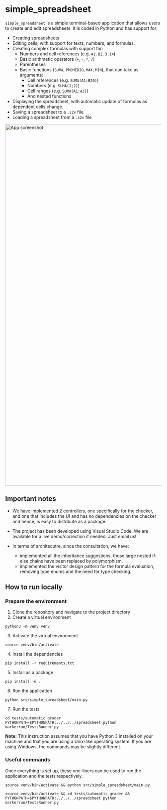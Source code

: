 # simple_spreadsheet

`simple_spreadsheet` is a simple terminal-based application that allows users to create and edit spreadsheets. It is coded in Python and has support for:

- Creating spreadsheets
- Editing cells, with support for texts, numbers, and formulas.
- Creating complex formulas with support for:
  - Numbers and cell references (e.g. `A1`, `B2`, `3.14`)
  - Basic arithmetic operators (`+`, `-`, `*`, `/`)
  - Parentheses
  - Basic functions (`SUMA`, `PROMEDIO`, `MAX`, `MIN`), that can take as arguments:
    - Cell references (e.g. `SUMA(A1;B20)`)
    - Numbers (e.g. `SUMA(1;2)`)
    - Cell ranges (e.g. `SUMA(A1:A3)`)
    - And nested functions
- Displaying the spreadsheet, with automatic update of formulas as dependent cells change.
- Saving a spreadsheet to a `.s2v` file
- Loading a spreadsheet from a `.s2v` file

<img width="1162" alt="App screenshot" src="https://github.com/user-attachments/assets/c90391c9-328f-498a-8e56-c3365b396b96" />

## Important notes

- We have implemented 2 controllers, one specifically for the checker, and one that includes the UI and has no dependencies on the checker and hence, is easy to distribute as a package.

- The project has been developed using Visual Studio Code. We are available for a live demo/correction if needed. Just email us!

- In terms of architecutre, since the consultation, we have:
  - implemented all the inheritance suggestions, those large nested if-else chains have been replaced by polymorphism.
  - implemented the visitor design pattern for the formula evaluation, removing type enums and the need for type checking.

## How to run locally

### Prepare the environment

1. Clone the repository and navigate to the project directory
2. Create a virtual environment

```
python3 -m venv venv
```

3. Activate the virtual environment

```
source venv/bin/activate
```

4. Install the dependencies

```
pip install -r requirements.txt
```

5. Install as a package

```
pip install -e .
```

6. Run the application

```
python src/simple_spreadsheet/main.py
```

7. Run the tests

```
cd tests/automatic_grader
PYTHONPATH=$PYTHONPATH:../../../spreadsheet python markerrun/TestsRunner.py
```

<strong>Note:</strong> This instruction assumes that you have Python 3 installed on your machine and that you are using a Unix-like operating system. If you are using Windows, the commands may be slightly different.

### Useful commands

Once everything is set up, these one-liners can be used to run the application and the tests respectively.

```
source venv/bin/activate && python src/simple_spreadsheet/main.py
```

```
source venv/bin/activate && cd tests/automatic_grader && PYTHONPATH=$PYTHONPATH:../../../spreadsheet python markerrun/TestsRunner.py
```

